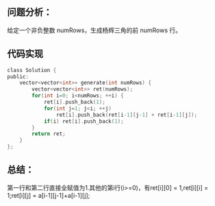 ## 问题分析： 
给定一个非负整数 numRows，生成杨辉三角的前 numRows 行。


## 代码实现
```c
class Solution {
public:
    vector<vector<int>> generate(int numRows) {
        vector<vector<int>> ret(numRows);
        for(int i=0; i<numRows; ++i) {
            ret[i].push_back(1);
            for(int j=1; j<i; ++j) 
                ret[i].push_back(ret[i-1][j-1] + ret[i-1][j]);
            if(i) ret[i].push_back(1);
        }
        return ret;
    }
};
```
## 总结：
第一行和第二行直接全赋值为1.其他的第i行(i>=0)，有ret[i][0]  = 1,ret[i][i] = 1;ret[i][j] = a[i-1][j-1]+a[i-1][j];